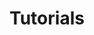 ---
title: Tutorials
show_read_rime: false
canonical_url: 'https://docs.projectcalico.org/v2.6/getting-started/docker/tutorials/index'
---